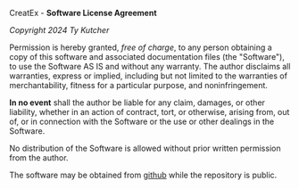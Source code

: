 CreatEx - **Software License Agreement**

*Copyright 2024 Ty Kutcher*

Permission is hereby granted, _free of charge_, to any person obtaining a copy of this software and associated documentation files (the "Software"), to use the Software AS IS and without any warranty. The author disclaims all warranties, express or implied, including but not limited to the warranties of merchantability, fitness for a particular purpose, and noninfringement.

**In no event** shall the author be liable for any claim, damages, or other liability, whether in an action of contract, tort, or otherwise, arising from, out of, or in connection with the Software or the use or other dealings in the Software.

No distribution of the Software is allowed without prior written permission from the author.

The software may be obtained from [github](https://github.com/kty990/createx/blob/master/license.md) while the repository is public.
